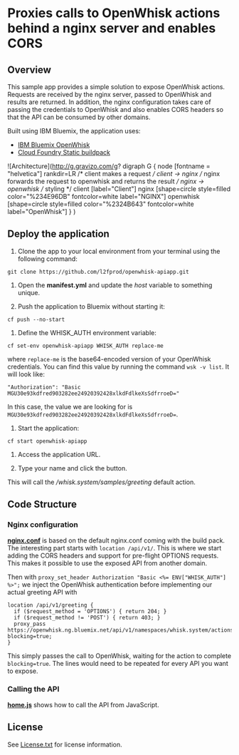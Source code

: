 # Proxies calls to OpenWhisk actions behind a nginx server and enables CORS

## Overview

This sample app provides a simple solution to expose OpenWhisk actions.
Requests are received by the nginx server, passed to OpenWhisk and results are returned.
In addition, the nginx configuration takes care of passing the credentials to OpenWhisk and also enables CORS headers so that the API can be consumed by other domains.

Built using IBM Bluemix, the application uses:
* [IBM Bluemix OpenWhisk](https://new-console.ng.bluemix.net/openwhisk)
* [Cloud Foundry Static buildpack](https://github.com/cloudfoundry/staticfile-buildpack)
  
![Architecture](http://g.gravizo.com/g?
  digraph G {
    node [fontname = "helvetica"]
    rankdir=LR
    /* client makes a request */
    client -> nginx
    /* nginx forwards the request to openwhisk and returns the result */
    nginx -> openwhisk
    /* styling */
    client [label="Client"]
    nginx [shape=circle style=filled color="%234E96DB" fontcolor=white label="NGINX"]
    openwhisk [shape=circle style=filled color="%2324B643" fontcolor=white label="OpenWhisk"]
  }
)

## Deploy the application

1. Clone the app to your local environment from your terminal using the following command:

  ```
  git clone https://github.com/l2fprod/openwhisk-apiapp.git
  ```

1. Open the **manifest.yml** and update the *host* variable to something unique.

1. Push the application to Bluemix without starting it:

  ```
  cf push --no-start
  ```
  
1. Define the WHISK_AUTH environment variable:

  ```
  cf set-env openwhisk-apiapp WHISK_AUTH replace-me
  ```

  where ```replace-me``` is the base64-encoded version of your OpenWhisk credentials.
  You can find this value by running the command ```wsk -v list```. It will look like:

  ```"Authorization": "Basic MGU30e93kdfred903282ee24920392428xlkdFdlkeXsSdfrroeD="```
  
  In this case, the value we are looking for is ```MGU30e93kdfred903282ee24920392428xlkdFdlkeXsSdfrroeD=```.
    
1. Start the application:

  ```
  cf start openwhisk-apiapp
  ```

1. Access the application URL.

1. Type your name and click the button.

  This will call the */whisk.system/samples/greeting* default action.

## Code Structure

### Nginx configuration

[**nginx.conf**](nginx.conf) is based on the default nginx.conf coming with the build pack.
The interesting part starts with ```location /api/v1/```. This is where we start adding
the CORS headers and support for pre-flight OPTIONS requests.
This makes it possible to use the exposed API from another domain.

Then with ```proxy_set_header Authorization "Basic <%= ENV["WHISK_AUTH"] %>";```
we inject the OpenWhisk authentication before implementing our actual greeting API with

  ```
  location /api/v1/greeting {
    if ($request_method = 'OPTIONS') { return 204; }
    if ($request_method != 'POST') { return 403; }
    proxy_pass https://openwhisk.ng.bluemix.net/api/v1/namespaces/whisk.system/actions/samples/greeting?blocking=true;
  }
  ```

This simply passes the call to OpenWhisk, waiting for the action to complete ```blocking=true```.
The lines would need to be repeated for every API you want to expose.

### Calling the API

[**home.js**](home.js) shows how to call the API from JavaScript.

## License

See [License.txt](License.txt) for license information.
